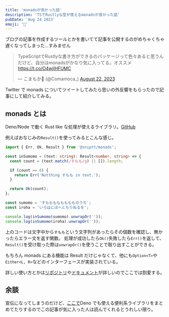 ```yaml
---
title: 'monadsが良かった話'
description: 'TSでRustlyな型が使えるmonadsが良かった話'
pubDate: 'Aug 24 2023'
emoji: '🦊'
---
```


ブログの記事を作成するツールとかを書いてて記事を公開するのがめちゃくちゃ遅くなってしまった...すみません

<blockquote class="twitter-tweet"><p lang="ja" dir="ltr">TypeScriptでRustlyな書き方ができるのパッケージって色々あると思うんだけど、自分はmonadsがかなり気に入ってる。オススメ<a href="https://t.co/O4wjIHFUMC">https://t.co/O4wjIHFUMC</a></p>&mdash; こまもか🦊 (@Comamoca_) <a href="https://twitter.com/Comamoca_/status/1693810922127864164?ref_src=twsrc%5Etfw">August 22, 2023</a></blockquote> <script async src="https://platform.twitter.com/widgets.js" charset="utf-8"></script>

Twitter で monads についてツイートしてみたら思いの外反響をもらったので記事にして紹介してみる。

## monads とは

Deno/Node で動く Rust like な処理が使えるライブラリ。[GitHub](https://github.com/sniptt-official/monads)

例えばおなじみの`Result()`を使ってみるとこんな感じ。

```ts
import { Err, Ok, Result } from '@sniptt/monads';

const inSumomo = (text: string): Result<number, string> => {
  const count = (text.match(/すもも/g) || []).length;

  if (count == 0) {
    return Err('Notthing すもも in text.');
  }

  return Ok(count);
};

const sumomo = 'すもももももももものうち';
const iroha = 'いろはにほへとちりぬるを';

console.log(inSumomo(sumomo).unwrapOr(''));
console.log(inSumomo(iroha).unwrapOr(''));
```

上のコードは文字中から`すもも`という文字列があったらその個数を確認し、無かったらエラー文を返す関数。
処理が成功したら`Ok()`失敗したら`Err()`を返して、`Result()`を受け取った際は`unwrapOr()`を使うことで取り出すことができる。

もちろん monads にある機能は Result だけじゃなくて、他にも`Option<T>`や`Either<L, R>`などのインターフェースが実装されている。

詳しい使い方とかは[リポジトリ](https://github.com/sniptt-official/monads)や[ドキュメント](https://github.com/sniptt-official/monads/blob/main/docs/README.md)が詳しいのでここでは割愛する。

## 余談

宣伝になってしまうのだけど、[ここで](https://note.comamoca.dev/Deno/Packages.html)Deno でも使える便利系ライブラリをまとめてたりするのでこの記事が気に入った人は読んでくれるとうれしい限り。
